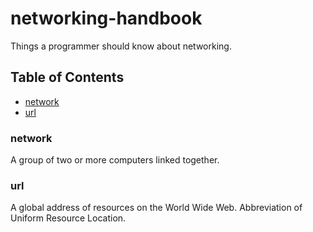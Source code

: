# networking-handbook

Things a programmer should know about networking.

## Table of Contents
- [network](#network)
- [url](#url)

### network
A group of two or more computers linked together.

### url
A global address of resources on the World Wide Web. Abbreviation of Uniform Resource Location.

